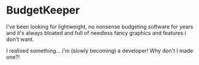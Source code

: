 # BudgetKeeper

I've been looking for lightweight, no nonsense budgeting  software for years and it's always bloated and full of needless fancy graphics and features i don't want.

I realised something... i'm (slowly becoming) a developer! Why don't I made one?!